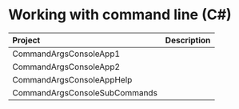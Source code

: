 # Working with command line (C#)

| Project        |   Description    |
|:------------- |:-------------|
| CommandArgsConsoleApp1 |  |
| CommandArgsConsoleApp2 |  |
| CommandArgsConsoleAppHelp |  |
| CommandArgsConsoleSubCommands |  |